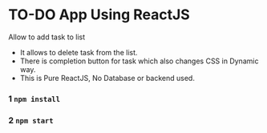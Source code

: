 # TO-DO App Using ReactJS

Allow to add task to list

* It allows to delete task from the list.
* There is completion button for task which also changes CSS in Dynamic way.
* This is Pure ReactJS, No Database or backend used.


### 1 `npm install`

### 2 `npm start`

